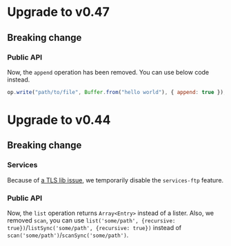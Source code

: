 # Upgrade to v0.47

## Breaking change

### Public API

Now, the `append` operation has been removed. You can use below code instead.

```js
op.write("path/to/file", Buffer.from("hello world"), { append: true });
```

# Upgrade to v0.44

## Breaking change

### Services

Because of [a TLS lib issue](https://github.com/apache/opendal/issues/3650), we temporarily disable the `services-ftp` feature.

### Public API

Now, the `list` operation returns `Array<Entry>` instead of a lister.
Also, we removed `scan`, you can use `list('some/path', {recursive: true})`/`listSync('some/path', {recursive: true})` instead of `scan('some/path')`/`scanSync('some/path')`.
